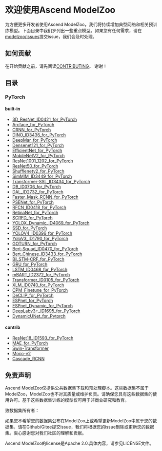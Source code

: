 # 欢迎使用Ascend ModelZoo

为方便更多开发者使用Ascend ModelZoo，我们将持续增加典型网络和相关预训练模型。下面目录中我们罗列出一些重点模型。如果您有任何需求，请在[modelzoo/issues](https://gitee.com/ascend/modelzoo/issues)提交issue，我们会及时处理。

## 如何贡献

在开始贡献之前，请先阅读[CONTRIBUTING](https://gitee.com/ascend/modelzoo/blob/master/CONTRIBUTING.md)。
谢谢！

## 目录


### PyTorch

#### built-in

- [3D_ResNet_ID0421_for_PyTorch](https://gitee.com/ascend/ModelZoo-PyTorch/tree/master/PyTorch/built-in/cv/classification/3D_ResNet_ID0421_for_PyTorch)
- [Arcface_for_PyTorch](https://gitee.com/ascend/ModelZoo-PyTorch/tree/master/PyTorch/built-in/cv/classification/Arcface_for_PyTorch)
- [CRNN_for_PyTorch](https://gitee.com/ascend/ModelZoo-PyTorch/tree/master/PyTorch/built-in/cv/classification/CRNN_for_PyTorch)
- [DINO_ID3436_for_PyTorch](https://gitee.com/ascend/ModelZoo-PyTorch/tree/master/PyTorch/built-in/cv/classification/DINO_ID3436_for_PyTorch)
- [DeepMar_for_PyTorch](https://gitee.com/ascend/ModelZoo-PyTorch/tree/master/PyTorch/built-in/cv/classification/DeepMar_for_PyTorch)
- [Densenet121_for_PyTorch](https://gitee.com/ascend/ModelZoo-PyTorch/tree/master/PyTorch/built-in/cv/classification/Densenet121_for_PyTorch)
- [EfficientNet_for_PyTorch](https://gitee.com/ascend/ModelZoo-PyTorch/tree/master/PyTorch/built-in/cv/classification/EfficientNet_for_PyTorch)
- [MobileNetV2_for_PyTorch](https://gitee.com/ascend/ModelZoo-PyTorch/tree/master/PyTorch/built-in/cv/classification/MobileNetV2_for_PyTorch)
- [ResNet1001_1202_for_PyTorch](https://gitee.com/ascend/ModelZoo-PyTorch/tree/master/PyTorch/built-in/cv/classification/ResNet1001_1202_for_PyTorch)
- [ResNet50_for_PyTorch](https://gitee.com/ascend/ModelZoo-PyTorch/tree/master/PyTorch/built-in/cv/classification/ResNet50_for_PyTorch)
- [Shufflenetv2_for_PyTorch](https://gitee.com/ascend/ModelZoo-PyTorch/tree/master/PyTorch/built-in/cv/classification/Shufflenetv2_for_PyTorch)
- [SimMIM_ID3449_for_PyTorch](https://gitee.com/ascend/ModelZoo-PyTorch/tree/master/PyTorch/built-in/cv/classification/SimMIM_ID3449_for_PyTorch)
- [Transformer-SSL_ID3434_for_PyTorch](https://gitee.com/ascend/ModelZoo-PyTorch/tree/master/PyTorch/built-in/cv/classification/Transformer-SSL_ID3434_for_PyTorch)
- [DB_ID0706_for_PyTorch](https://gitee.com/ascend/ModelZoo-PyTorch/tree/master/PyTorch/built-in/cv/detection/DB_ID0706_for_PyTorch)
- [DAL_ID2732_for_PyTorch](https://gitee.com/ascend/ModelZoo-PyTorch/tree/master/PyTorch/built-in/cv/detection/DAL_ID2732_for_PyTorch)
- [Faster_Mask_RCNN_for_PyTorch](https://gitee.com/ascend/ModelZoo-PyTorch/tree/master/PyTorch/built-in/cv/detection/Faster_Mask_RCNN_for_PyTorch)
- [PSENet_for_PyTorch](https://gitee.com/ascend/ModelZoo-PyTorch/tree/master/PyTorch/built-in/cv/detection/PSENet_for_PyTorch)
- [RFCN_ID0418_for_PyTorch](https://gitee.com/ascend/ModelZoo-PyTorch/tree/master/PyTorch/built-in/cv/detection/RFCN_ID0418_for_PyTorch)
- [RetinaNet_for_PyTorch](https://gitee.com/ascend/ModelZoo-PyTorch/tree/master/PyTorch/built-in/cv/detection/RetinaNet_for_PyTorch)
- [SCRFD_for_PyTorch](https://gitee.com/ascend/ModelZoo-PyTorch/tree/master/PyTorch/built-in/cv/detection/SCRFD_for_PyTorch)
- [YOLOX_Dynamic_ID4069_for_PyTorch](https://gitee.com/ascend/ModelZoo-PyTorch/tree/master/PyTorch/built-in/cv/detection/YOLOX_Dynamic_ID4069_for_PyTorch)
- [SSD_for_PyTorch](https://gitee.com/ascend/ModelZoo-PyTorch/tree/master/PyTorch/built-in/cv/detection/SSD_for_PyTorch)
- [YOLOV4_ID0396_for_PyTorch](https://gitee.com/ascend/ModelZoo-PyTorch/tree/master/PyTorch/built-in/cv/detection/YOLOV4_ID0396_for_PyTorch)
- [YoloV3_ID1790_for_PyTorch](https://gitee.com/ascend/ModelZoo-PyTorch/tree/master/PyTorch/built-in/cv/detection/YoloV3_ID1790_for_PyTorch)
- [GOTURN_for_PyTorch](https://gitee.com/ascend/ModelZoo-PyTorch/tree/master/PyTorch/built-in/cv/object_tracking/GOTURN_for_PyTorch)
- [Bert-Squad_ID0470_for_PyTorch](https://gitee.com/ascend/ModelZoo-PyTorch/tree/master/PyTorch/built-in/nlp/Bert-Squad_ID0470_for_PyTorch)
- [Bert_Chinese_ID3433_for_PyTorch](https://gitee.com/ascend/ModelZoo-PyTorch/tree/master/PyTorch/built-in/nlp/Bert_Chinese_ID3433_for_PyTorch)
- [BiLSTM-CRF_for_PyTorch](https://gitee.com/ascend/ModelZoo-PyTorch/tree/master/PyTorch/built-in/nlp/BiLSTM-CRF_for_PyTorch)
- [GRU_for_PyTorch](https://gitee.com/ascend/ModelZoo-PyTorch/tree/master/PyTorch/built-in/nlp/GRU_for_PyTorch)
- [LSTM_ID0468_for_PyTorch](https://gitee.com/ascend/ModelZoo-PyTorch/tree/master/PyTorch/built-in/nlp/LSTM_ID0468_for_PyTorch)
- [mBART_ID2372_for_PyTorch](https://gitee.com/ascend/ModelZoo-PyTorch/tree/master/PyTorch/built-in/nlp/mBART_ID2372_for_PyTorch)
- [Transformer_ID0105_for_PyTorch](https://gitee.com/ascend/ModelZoo-PyTorch/tree/master/PyTorch/built-in/nlp/Transformer_ID0105_for_PyTorch)
- [XLM_ID0740_for_PyTorch](https://gitee.com/ascend/ModelZoo-PyTorch/tree/master/PyTorch/built-in/nlp/XLM_ID0740_for_PyTorch)
- [CPM_Finetune_for_PyTorch](https://gitee.com/ascend/ModelZoo-PyTorch/tree/master/PyTorch/built-in/nlp/CPM_Finetune_for_PyTorch)
- [DeCLIP_for_PyTorch](https://gitee.com/ascend/ModelZoo-PyTorch/tree/master/PyTorch/built-in/others/DeCLIP_for_PyTorch)
- [ESPnet_for_PyTorch](https://gitee.com/ascend/ModelZoo-PyTorch/tree/master/PyTorch/built-in/audio/ESPnet_for_PyTorch)
- [ESPnet_Dynamic_for_PyTorch](https://gitee.com/ascend/ModelZoo-PyTorch/tree/master/PyTorch/built-in/audio/ESPnet_Dynamic_for_PyTorch)
- [DeepLabv3+_ID1695_for_PyTorch](https://gitee.com/ascend/ModelZoo-PyTorch/tree/master/PyTorch/built-in/cv/semantic_segmentation/DeepLabv3+_ID1695_for_PyTorch)
- [DynamicUNet_for_Pytorch](https://gitee.com/ascend/ModelZoo-PyTorch/tree/master/PyTorch/built-in/cv/semantic_segmentation/DynamicUNet_for_Pytorch)
    
####  contrib
    
- [ResNet18_ID1593_for_PyTorch](https://gitee.com/ascend/ModelZoo-PyTorch/tree/master/PyTorch/contrib/cv/classification/ResNet18_ID1593_for_PyTorch)
- [MAE_for_PyTorch](https://gitee.com/ascend/ModelZoo-PyTorch/tree/master/PyTorch/contrib/cv/classification/MAE_for_PyTorch)
- [Swin-Transformer](https://gitee.com/ascend/ModelZoo-PyTorch/tree/master/PyTorch/contrib/cv/classification/Swin-Transformer)
- [Moco-v2](https://gitee.com/ascend/ModelZoo-PyTorch/tree/master/PyTorch/contrib/cv/classification/Moco-v2)
- [Cascade_RCNN](https://gitee.com/ascend/ModelZoo-PyTorch/tree/master/PyTorch/contrib/cv/detection/Cascade_RCNN)
    




					
  
		
## 免责声明

Ascend ModelZoo仅提供公共数据集下载和预处理脚本。这些数据集不属于ModelZoo，ModelZoo也不对其质量或维护负责。请确保您具有这些数据集的使用许可。基于这些数据集训练的模型仅可用于非商业研究和教育。

致数据集所有者：

如果您不希望您的数据集公布在ModelZoo上或希望更新ModelZoo中属于您的数据集，请在Github/Gitee提交issue，我们将根据您的issue删除或更新您的数据集。衷心感谢您对我们社区的理解和贡献。

Ascend ModelZoo的license是Apache 2.0.具体内容，请参见LICENSE文件。
